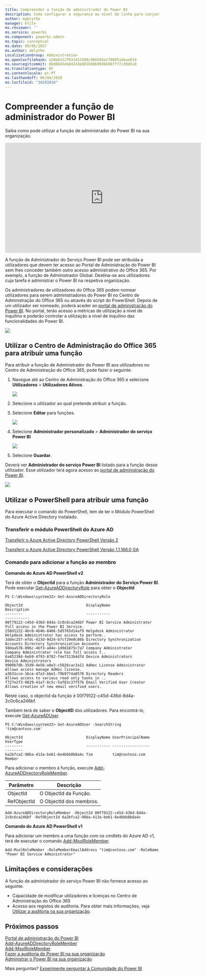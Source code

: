 ```yaml
---
title: Compreender a função de administrador do Power BI
description: Como configurar a segurança ao nível da linha para conjuntos de dados importados, e DirectQuery, no serviço Power BI.
author: mgblythe
manager: kfile
ms.reviewer: ''
ms.service: powerbi
ms.component: powerbi-admin
ms.topic: conceptual
ms.date: 09/05/2017
ms.author: mblythe
LocalizationGroup: Administration
ms.openlocfilehash: a20b6312f031452508c986565e27090fabbae019
ms.sourcegitcommit: 80d6b45eb84243e801b60b9038b9bff77c30d5c8
ms.translationtype: HT
ms.contentlocale: pt-PT
ms.lasthandoff: 06/04/2018
ms.locfileid: "34293818"
---
```

# <a name="understanding-the-power-bi-admin-role"></a>Compreender a função de administrador do Power BI
Saiba como pode utilizar a função de administrador do Power BI na sua organização.

<iframe width="640" height="360" src="https://www.youtube.com/embed/PQRbdJgEm3k?showinfo=0" frameborder="0" allowfullscreen></iframe>

A função de Administrador do Serviço Power BI pode ser atribuída a utilizadores que devem ter acesso ao Portal de Administração do Power BI sem lhes conceder também outro acesso administrativo do Office 365. Por exemplo, a função de Administrador Global. Destina-se aos utilizadores cuja tarefa é administrar o Power BI na respetiva organização.

Os administradores de utilizadores do Office 365 podem nomear utilizadores para serem administradores do Power BI no Centro de Administração do Office 365 ou através do script do PowerShell. Depois de um utilizador ser nomeado, poderá aceder ao [portal de administração do Power BI](service-admin-portal.md). No portal, terão acesso a métricas de utilização a nível de inquilino e poderão controlar a utilização a nível de inquilino das funcionalidades do Power BI.

![](media/service-admin-role/powerbi-admin-portal.png)

## <a name="using-the-office-365-admin-center-to-assign-a-role"></a>Utilizar o Centro de Administração do Office 365 para atribuir uma função
Para atribuir a função de Administrador do Power BI aos utilizadores no Centro de Administração do Office 365, pode fazer o seguinte.

1. Navegue até ao Centro de Administração do Office 365 e selecione **Utilizadores** > **Utilizadores Ativos**.
   
    ![](media/service-admin-role/powerbi-admin-users.png)
2. Selecione o utilizador ao qual pretende atribuir a função.
3. Selecione **Editar** para funções.
   
    ![](media/service-admin-role/powerbi-admin-edit-roles.png)
4. Selecione **Administrador personalizado** > **Administrador do serviço Power BI**
   
    ![](media/service-admin-role/powerbi-admin-role.png)
5. Selecione **Guardar**.

Deverá ver **Administrador do serviço Power BI** listado para a função desse utilizador. Esse utilizador terá agora acesso ao [portal de administração do Power BI](service-admin-portal.md).

![](media/service-admin-role/powerbi-admin-role-set.png)

## <a name="using-powershell-to-assign-a-role"></a>Utilizar o PowerShell para atribuir uma função
Para executar o comando do PowerShell, tem de ter o Módulo PowerShell do Azure Active Directory instalado.

### <a name="download-azure-ad-powershell-module"></a>Transferir o módulo PowerShell do Azure AD
[Transferir o Azure Active Directory PowerShell Versão 2](https://github.com/Azure/azure-docs-powershell-azuread/blob/master/Azure%20AD%20Cmdlets/AzureAD/index.md)

[Transferir o Azure Active Directory PowerShell Versão 1.1.166.0 GA](http://connect.microsoft.com/site1164/Downloads/DownloadDetails.aspx?DownloadID=59185)

### <a name="command-to-add-role-to-member"></a>Comando para adicionar a função ao membro
**Comando do Azure AD PowerShell v2**

Terá de obter o **ObjectId** para a função **Administrador do Serviço Power BI**. Pode executar [Get-AzureADDirectoryRole](https://docs.microsoft.com/powershell/azuread/v2/get-azureaddirectoryrole) para obter o **ObjectId**

```
PS C:\Windows\system32> Get-AzureADDirectoryRole

ObjectId                             DisplayName                        Description
--------                             -----------                        -----------
00f79122-c45d-436d-8d4a-2c0c6ca246bf Power BI Service Administrator     Full access in the Power BI Service.
250d1222-4bc0-4b4b-8466-5d5765d14af9 Helpdesk Administrator             Helpdesk Administrator has access to perform..
3ddec257-efdc-423d-9d24-b7cf29e0c86b Directory Synchronization Accounts Directory Synchronization Accounts
50daa576-896c-4bf3-a84e-1d9d1875c7a7 Company Administrator              Company Administrator role has full access t..
6a452384-6eb9-4793-8782-f4e7313b4dfd Device Administrators              Device Administrators
9900b7db-35d9-4e56-a8e3-c5026cac3a11 AdHoc License Administrator        Allows access manage AdHoc license.
a3631cce-16ce-47a3-bbe1-79b9774a0570 Directory Readers                  Allows access to various read only tasks in ..
f727e2f3-0829-41a7-8c5c-5af83c37f57b Email Verified User Creator        Allows creation of new email verified users.
```

Neste caso, o objectid da função é 00f79122-c45d-436d-8d4a-2c0c6ca246bf.

Também terá de saber o **ObjectID** dos utilizadores. Para encontrá-lo, execute [Get-AzureADUser](https://docs.microsoft.com/powershell/azuread/v2/get-azureaduser).

```
PS C:\Windows\system32> Get-AzureADUser -SearchString 'tim@contoso.com'

ObjectId                             DisplayName UserPrincipalName      UserType
--------                             ----------- -----------------      --------
6a2bfca2-98ba-413a-be61-6e4bbb8b8a4c Tim         tim@contoso.com        Member
```

Para adicionar o membro à função, execute [Add-AzureADDirectoryRoleMember](https://docs.microsoft.com/powershell/azuread/v2/add-azureaddirectoryrolemember).

| Parâmetro | Descrição |
| --- | --- |
| ObjectId |O ObjectId da Função. |
| RefObjectId |O ObjectId dos membros. |

```
Add-AzureADDirectoryRoleMember -ObjectId 00f79122-c45d-436d-8d4a-2c0c6ca246bf -RefObjectId 6a2bfca2-98ba-413a-be61-6e4bbb8b8a4c
```

**Comando do Azure AD PowerShell v1**

Para adicionar um membro a uma função com os cmdlets do Azure AD v1, terá de executar o comando [Add-MsolRoleMember](https://docs.microsoft.com/powershell/msonline/v1/add-msolrolemember).

```
Add-MsolRoleMember -RoleMemberEmailAddress "tim@contoso.com" -RoleName "Power BI Service Administrator"
```

## <a name="limitations-and-considerations"></a>Limitações e considerações
A função de administrador do serviço Power BI não fornece acesso ao seguinte.

* Capacidade de modificar utilizadores e licenças no Centro de Administração do Office 365
* Acesso aos registos de auditoria. Para obter mais informações, veja [Utilizar a auditoria na sua organização](service-admin-auditing.md).

## <a name="next-steps"></a>Próximos passos
[Portal de administração do Power BI](service-admin-portal.md)  
[Add-AzureADDirectoryRoleMember](https://docs.microsoft.com/powershell/azuread/v2/add-azureaddirectoryrolemember)  
[Add-MsolRoleMember](https://docs.microsoft.com/powershell/msonline/v1/add-msolrolemember)  
[Fazer a auditoria do Power BI na sua organização](service-admin-auditing.md)  
[Administrar o Power BI na sua organização](service-admin-administering-power-bi-in-your-organization.md)  

Mais perguntas? [Experimente perguntar à Comunidade do Power BI](http://community.powerbi.com/)

